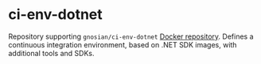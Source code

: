 # ci-env-dotnet

Repository supporting `gnosian/ci-env-dotnet` [Docker repository][repository]. Defines a continuous integration environment, based on .NET SDK images, with additional tools and SDKs.

[repository]: https://hub.docker.com/r/gnosian/ci-env-dotnet
